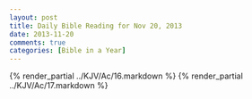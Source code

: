 ```yaml
---
layout: post
title: Daily Bible Reading for Nov 20, 2013
date: 2013-11-20
comments: true
categories: [Bible in a Year]
---
```

{% render_partial ../KJV/Ac/16.markdown %}
{% render_partial ../KJV/Ac/17.markdown %}
